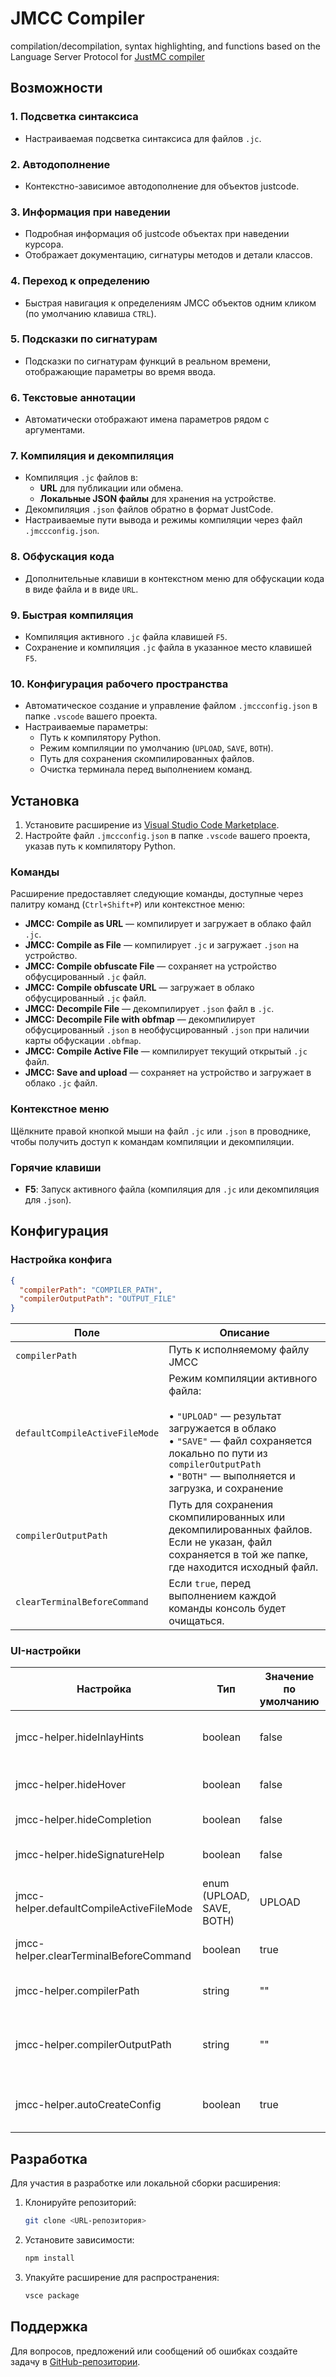 # JMCC Compiler

compilation/decompilation, syntax highlighting, and functions based on the Language Server Protocol for [JustMC compiler](https://github.com/donzgold/JustMC_compilator)

## Возможности

### 1. **Подсветка синтаксиса**
- Настраиваемая подсветка синтаксиса для файлов `.jc`.

### 2. **Автодополнение**
- Контекстно-зависимое автодополнение для объектов justcode.

### 3. **Информация при наведении**
- Подробная информация об justcode объектах при наведении курсора.
- Отображает документацию, сигнатуры методов и детали классов.

### 4. **Переход к определению**
- Быстрая навигация к определениям JMCC объектов одним кликом (по умолчанию клавиша `CTRL`).

### 5. **Подсказки по сигнатурам**
- Подсказки по сигнатурам функций в реальном времени, отображающие параметры во время ввода.

### 6. **Текстовые аннотации**
- Автоматически отображают имена параметров рядом с аргументами.

### 7. **Компиляция и декомпиляция**
- Компиляция `.jc` файлов в:
  - **URL** для публикации или обмена.
  - **Локальные JSON файлы** для хранения на устройстве.
- Декомпиляция `.json` файлов обратно в формат JustCode.
- Настраиваемые пути вывода и режимы компиляции через файл `.jmccconfig.json`.

### 8. **Обфускация кода**
- Дополнительные клавиши в контекстном меню для обфускации кода в виде файла и в виде `URL`.

### 9. **Быстрая компиляция**
- Компиляция активного `.jc` файла клавишей `F5`.
- Сохранение и компиляция `.jc` файла в указанное место клавишей `F5`.

### 10. **Конфигурация рабочего пространства**
- Автоматическое создание и управление файлом `.jmccconfig.json` в папке `.vscode` вашего проекта.
- Настраиваемые параметры:
  - Путь к компилятору Python.
  - Режим компиляции по умолчанию (`UPLOAD`, `SAVE`, `BOTH`).
  - Путь для сохранения скомпилированных файлов.
  - Очистка терминала перед выполнением команд.

## Установка

1. Установите расширение из [Visual Studio Code Marketplace](https://marketplace.visualstudio.com/items?itemName=lemonhead2000.jmcc-helper).
2. Настройте файл `.jmccconfig.json` в папке `.vscode` вашего проекта, указав путь к компилятору Python.

### Команды
Расширение предоставляет следующие команды, доступные через палитру команд (`Ctrl+Shift+P`) или контекстное меню:

- **JMCC: Compile as URL** — компилирует и загружает в облако файл  `.jc`.
- **JMCC: Compile as File** — компилирует `.jc` и загружает `.json` на устройство.
- **JMCC: Compile obfuscate File** — сохраняет на устройство обфусцированный `.jc` файл.
- **JMCC: Compile obfuscate URL** — загружает в облако обфусцированный `.jc` файл.
- **JMCC: Decompile File** — декомпилирует `.json` файл в `.jc`.
- **JMCC: Decompile File with obfmap** — декомпилирует обфусцированный `.json` в необфусцированный `.json` при наличии карты обфускации `.obfmap`.
- **JMCC: Compile Active File** — компилирует текущий открытый `.jc` файл.
- **JMCC: Save and upload** — сохраняет на устройство и загружает в облако `.jc` файл.

### Контекстное меню
Щёлкните правой кнопкой мыши на файл `.jc` или `.json` в проводнике, чтобы получить доступ к командам компиляции и декомпиляции.

### Горячие клавиши
- **F5**: Запуск активного файла (компиляция для `.jc` или декомпиляция для `.json`).

## Конфигурация
### Настройка конфига
```json
{
  "compilerPath": "COMPILER_PATH",
  "compilerOutputPath": "OUTPUT_FILE"
}
```
| Поле | Описание |
|------|---------|
| `compilerPath` | Путь к исполняемому файлу JMCC |
| `defaultCompileActiveFileMode` | Режим компиляции активного файла:<br><br>• `"UPLOAD"` — результат загружается в облако<br>• `"SAVE"` — файл сохраняется локально по пути из `compilerOutputPath`<br>• `"BOTH"` — выполняется и загрузка, и сохранение |
| `compilerOutputPath` | Путь для сохранения скомпилированных или декомпилированных файлов. Если не указан, файл сохраняется в той же папке, где находится исходный файл. |
| `clearTerminalBeforeCommand` | Если `true`, перед выполнением каждой команды консоль будет очищаться. |

### UI-настройки
| Настройка                                      | Тип                                   | Значение по умолчанию | Описание                                                   |
|-----------------------------------------------|---------------------------------------|-----------------------|------------------------------------------------------------|
| jmcc-helper.hideInlayHints                    | boolean                               | false                 | Скрывать inlay hints (текстовые аннотации рядом с кодом)    |
| jmcc-helper.hideHover                         | boolean                               | false                 | Отключить показ информации при наведении (hover)           |
| jmcc-helper.hideCompletion                    | boolean                               | false                 | Отключить автодополнение                                    |
| jmcc-helper.hideSignatureHelp                 | boolean                               | false                 | Отключить подсказки по сигнатурам функций                   |
| jmcc-helper.defaultCompileActiveFileMode      | enum (UPLOAD, SAVE, BOTH)             | UPLOAD                | Режим компиляции активного файла при нажатии F5            |
| jmcc-helper.clearTerminalBeforeCommand        | boolean                               | true                  | Очищать терминал перед выполнением каждой команды          |
| jmcc-helper.compilerPath                      | string                                | ""                    | Путь к исполняемому JMCC  |
| jmcc-helper.compilerOutputPath                | string                                | ""                    | Путь для сохранения скомпилированных/декомпилированных файлов |
| jmcc-helper.autoCreateConfig                  | boolean                               | true                  | Автоматически создавать `.jmccconfig.json` в папке `.vscode` |

## Разработка

Для участия в разработке или локальной сборки расширения:

1. Клонируйте репозиторий:
   ```bash
   git clone <URL-репозитория>
   ```
2. Установите зависимости:
   ```bash
   npm install
   ```
3. Упакуйте расширение для распространения:
   ```bash
   vsce package
   ```

## Поддержка

Для вопросов, предложений или сообщений об ошибках создайте задачу в [GitHub-репозитории](https://github.com/lemonhead2000/JMCC-helper/issues).
